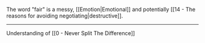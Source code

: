 The word "fair" is a messy, [[Emotion|Emotional]] and potentially [[14 - The reasons for avoiding negotiating|destructive]].

---

Understanding of [[0 - Never Split The Difference]]
